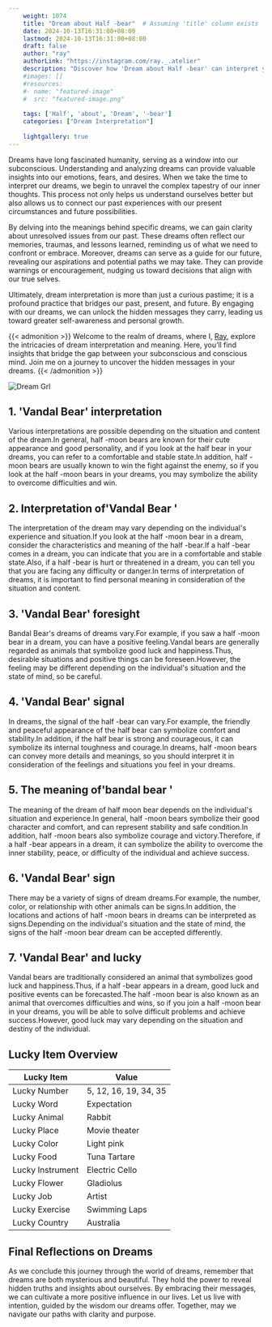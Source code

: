 ```yaml
---
    weight: 1074
    title: "Dream about Half -bear"  # Assuming 'title' column exists
    date: 2024-10-13T16:31:00+08:00
    lastmod: 2024-10-13T16:31:00+08:00
    draft: false
    author: "ray"
    authorLink: "https://instagram.com/ray._.atelier"
    description: "Discover how 'Dream about Half -bear' can interpret your future and uncover its significant meanings in your life."
    #images: []
    #resources:
    #- name: "featured-image"
    #  src: "featured-image.png"
    
    tags: ['Half', 'about', 'Dream', '-bear']
    categories: ["Dream Interpretation"]
    
    lightgallery: true
---
```

    
Dreams have long fascinated humanity, serving as a window into our subconscious. Understanding and analyzing dreams can provide valuable insights into our emotions, fears, and desires. When we take the time to interpret our dreams, we begin to unravel the complex tapestry of our inner thoughts. This process not only helps us understand ourselves better but also allows us to connect our past experiences with our present circumstances and future possibilities.

By delving into the meanings behind specific dreams, we can gain clarity about unresolved issues from our past. These dreams often reflect our memories, traumas, and lessons learned, reminding us of what we need to confront or embrace. Moreover, dreams can serve as a guide for our future, revealing our aspirations and potential paths we may take. They can provide warnings or encouragement, nudging us toward decisions that align with our true selves.

Ultimately, dream interpretation is more than just a curious pastime; it is a profound practice that bridges our past, present, and future. By engaging with our dreams, we can unlock the hidden messages they carry, leading us toward greater self-awareness and personal growth.

{{< admonition >}}
Welcome to the realm of dreams, where I, [Ray](https://instagram.com/ray._.atelier), explore the intricacies of dream interpretation and meaning. Here, you’ll find insights that bridge the gap between your subconscious and conscious mind. Join me on a journey to uncover the hidden messages in your dreams.
{{< /admonition >}}

![Dream Grl](https://cdn.pixabay.com/photo/2017/11/02/03/35/gothic-2910057_1280.jpg "Dream Grl")

## 1. 'Vandal Bear' interpretation
Various interpretations are possible depending on the situation and content of the dream.In general, half -moon bears are known for their cute appearance and good personality, and if you look at the half bear in your dreams, you can refer to a comfortable and stable state.In addition, half -moon bears are usually known to win the fight against the enemy, so if you look at the half -moon bears in your dreams, you may symbolize the ability to overcome difficulties and win.

## 2. Interpretation of'Vandal Bear '
The interpretation of the dream may vary depending on the individual's experience and situation.If you look at the half -moon bear in a dream, consider the characteristics and meaning of the half -bear.If a half -bear comes in a dream, you can indicate that you are in a comfortable and stable state.Also, if a half -bear is hurt or threatened in a dream, you can tell you that you are facing any difficulty or danger.In terms of interpretation of dreams, it is important to find personal meaning in consideration of the situation and content.

## 3. 'Vandal Bear' foresight
Bandal Bear's dreams of dreams vary.For example, if you saw a half -moon bear in a dream, you can have a positive feeling.Vandal bears are generally regarded as animals that symbolize good luck and happiness.Thus, desirable situations and positive things can be foreseen.However, the feeling may be different depending on the individual's situation and the state of mind, so be careful.

## 4. 'Vandal Bear' signal
In dreams, the signal of the half -bear can vary.For example, the friendly and peaceful appearance of the half bear can symbolize comfort and stability.In addition, if the half bear is strong and courageous, it can symbolize its internal toughness and courage.In dreams, half -moon bears can convey more details and meanings, so you should interpret it in consideration of the feelings and situations you feel in your dreams.

## 5. The meaning of'bandal bear '
The meaning of the dream of half moon bear depends on the individual's situation and experience.In general, half -moon bears symbolize their good character and comfort, and can represent stability and safe condition.In addition, half -moon bears also symbolize courage and victory.Therefore, if a half -bear appears in a dream, it can symbolize the ability to overcome the inner stability, peace, or difficulty of the individual and achieve success.

## 6. 'Vandal Bear' sign
There may be a variety of signs of dream dreams.For example, the number, color, or relationship with other animals can be signs.In addition, the locations and actions of half -moon bears in dreams can be interpreted as signs.Depending on the individual's situation and the state of mind, the signs of the half -moon bear dream can be accepted differently.

## 7. 'Vandal Bear' and lucky
Vandal bears are traditionally considered an animal that symbolizes good luck and happiness.Thus, if a half -bear appears in a dream, good luck and positive events can be forecasted.The half -moon bear is also known as an animal that overcomes difficulties and wins, so if you join a half -moon bear in your dreams, you will be able to solve difficult problems and achieve success.However, good luck may vary depending on the situation and destiny of the individual.

## Lucky Item Overview
| Lucky Item          | Value              |
|---------------|--------------------|
| Lucky Number        | 5, 12, 16, 19, 34, 35  |
| Lucky Word          | Expectation |
| Lucky Animal        | Rabbit |
| Lucky Place         | Movie theater     |
| Lucky Color         | Light pink     |
| Lucky Food          | Tuna Tartare      |
| Lucky Instrument    | Electric Cello |
| Lucky Flower        | Gladiolus    |
| Lucky Job           | Artist       |
| Lucky Exercise      | Swimming Laps  |
| Lucky Country       | Australia    |


##  Final Reflections on Dreams

As we conclude this journey through the world of dreams, remember that dreams are both mysterious and beautiful. They hold the power to reveal hidden truths and insights about ourselves. By embracing their messages, we can cultivate a more positive influence in our lives. Let us live with intention, guided by the wisdom our dreams offer. Together, may we navigate our paths with clarity and purpose.
